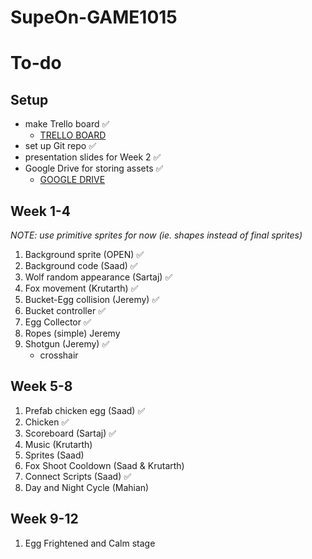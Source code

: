 # SupeOn-GAME1015

# To-do 

## Setup
* make Trello board :white_check_mark:
  * [TRELLO BOARD](https://trello.com/invite/b/NErk7zJ1/ATTI75900c193476117d02b37db8984c013e652B269C/bug-reports)
* set up Git repo :white_check_mark:
* presentation slides for Week 2 :white_check_mark:
* Google Drive for storing assets :white_check_mark:
    * [GOOGLE DRIVE](https://drive.google.com/drive/folders/1DNX-OYQnLbnPs0LLOuAPx4g9dM7cWrxx?usp=sharing)

## Week 1-4
_NOTE: use primitive sprites for now (ie. shapes instead of final sprites)_

1. Background sprite (OPEN) :white_check_mark:
2. Background code (Saad) :white_check_mark:
3. Wolf random appearance (Sartaj) :white_check_mark:
4. Fox movement (Krutarth) :white_check_mark:
5. Bucket-Egg collision (Jeremy) :white_check_mark:
6. Bucket controller :white_check_mark:
7. Egg Collector :white_check_mark:
8. Ropes (simple) Jeremy
9. Shotgun (Jeremy) :white_check_mark:
   * crosshair

## Week 5-8
1. Prefab chicken egg (Saad) :white_check_mark:
2. Chicken :white_check_mark:
3. Scoreboard (Sartaj) :white_check_mark:
4. Music (Krutarth)
7. Sprites (Saad)
8. Fox Shoot Cooldown (Saad & Krutarth)
9. Connect Scripts (Saad) :white_check_mark:
10. Day and Night Cycle (Mahian)

## Week 9-12
1. Egg Frightened and Calm stage 
